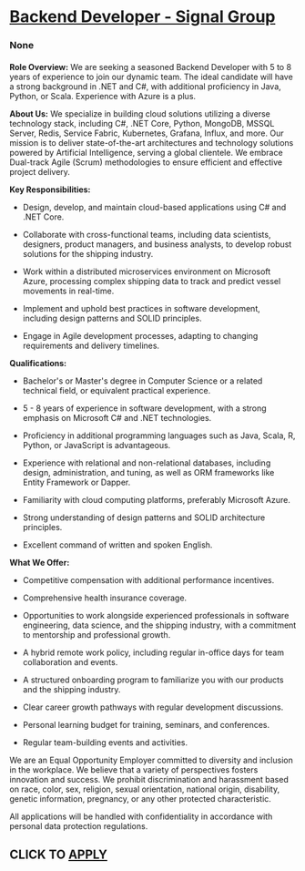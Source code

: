 # [Backend Developer - Signal Group ](https://www.remotewlb.com/apply/backend-developer-signal-group)  
### None  
####  

**Role Overview:** We are seeking a seasoned Backend Developer with 5 to 8 years of experience to join our dynamic team. The ideal candidate will have a strong background in .NET and C#, with additional proficiency in Java, Python, or Scala. Experience with Azure is a plus.

  
 **About Us:** We specialize in building cloud solutions utilizing a diverse technology stack, including C#, .NET Core, Python, MongoDB, MSSQL Server, Redis, Service Fabric, Kubernetes, Grafana, Influx, and more. Our mission is to deliver state-of-the-art architectures and technology solutions powered by Artificial Intelligence, serving a global clientele. We embrace Dual-track Agile (Scrum) methodologies to ensure efficient and effective project delivery.

  
 **Key Responsibilities:**

  * Design, develop, and maintain cloud-based applications using C# and .NET Core.

  * Collaborate with cross-functional teams, including data scientists, designers, product managers, and business analysts, to develop robust solutions for the shipping industry.

  * Work within a distributed microservices environment on Microsoft Azure, processing complex shipping data to track and predict vessel movements in real-time.

  * Implement and uphold best practices in software development, including design patterns and SOLID principles.

  * Engage in Agile development processes, adapting to changing requirements and delivery timelines.

  
 **Qualifications:**

  * Bachelor's or Master's degree in Computer Science or a related technical field, or equivalent practical experience.

  * 5 - 8 years of experience in software development, with a strong emphasis on Microsoft C# and .NET technologies.

  * Proficiency in additional programming languages such as Java, Scala, R, Python, or JavaScript is advantageous.

  * Experience with relational and non-relational databases, including design, administration, and tuning, as well as ORM frameworks like Entity Framework or Dapper.

  * Familiarity with cloud computing platforms, preferably Microsoft Azure.

  * Strong understanding of design patterns and SOLID architecture principles.

  * Excellent command of written and spoken English.

  
 **What We Offer:**

  * Competitive compensation with additional performance incentives.

  * Comprehensive health insurance coverage.

  * Opportunities to work alongside experienced professionals in software engineering, data science, and the shipping industry, with a commitment to mentorship and professional growth.

  * A hybrid remote work policy, including regular in-office days for team collaboration and events.

  * A structured onboarding program to familiarize you with our products and the shipping industry.

  * Clear career growth pathways with regular development discussions.

  * Personal learning budget for training, seminars, and conferences.

  * Regular team-building events and activities.

  
We are an Equal Opportunity Employer committed to diversity and inclusion in the workplace. We believe that a variety of perspectives fosters innovation and success. We prohibit discrimination and harassment based on race, color, sex, religion, sexual orientation, national origin, disability, genetic information, pregnancy, or any other protected characteristic.

All applications will be handled with confidentiality in accordance with personal data protection regulations.

  
## CLICK TO [APPLY](https://www.remotewlb.com/apply/backend-developer-signal-group)

